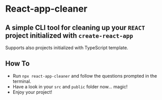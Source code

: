 # React-app-cleaner

## A simple CLI tool for cleaning up your `REACT` project initialized with `create-react-app`

Supports also projects initialized with TypeScript template.

## How To

- Run `npx react-app-cleaner` and follow the questions prompted in the terminal.
- Have a look in your `src` and `public` folder now... magic!
- Enjoy your project!

